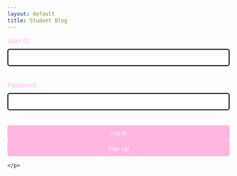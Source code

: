 ```yaml
---
layout: default
title: Student Blog
---
```


  <style>

    #login-container {
      background-color: #ffcccc; /* light pink */
      max-width: 400px;
      margin: 50px auto;
      padding: 20px;
      border-radius: 10px;
      box-shadow: 0px 0px 10px 0px rgba(0,0,0,0.5);
    }
    
    h1 {
      text-align: center;
      color: #000; /* black */
    }
    
    label {
      display: block;
      margin-bottom: 10px;
      color: #ffb6f1; /* black */
    }
    
    input[type="text"],
    input[type="password"] {
      width: 100%;
      padding: 10px;
      margin-bottom: 20px;
      border: 2px solid #000; /* black */
      border-radius: 5px;
      box-sizing: border-box;
    }
    
    button {
      width: 100%;
      padding: 10px;
      background-color: #ffb6e1; /* black */
      color: #fff; /* white */
      border: none;
      border-radius: 5px;
      cursor: pointer;
    }
    
    button:hover {
      background-color: #666; /* dark grey */
    }
    
    .button-spacing {
      margin-right: 100px;
    }
    
    .signup-link {
      text-align: center;
      margin-top: 10px;
    }
    
    .signup-link a {
      color: #333; /* black */
      text-decoration: none;
    }
    
    .signup-link a:hover {
      text-decoration: underline;
    }
body {
  background: url({{site.baseurl}}/images/logincar.gif);
  background-size: cover;
}

</style>
<head>
<script>
    //import { uri, options } from '{{site.baseurl}}/assets/js/api/config.js';

    function login_user() {
      const enteredUid = document.getElementById("uid").value;
      const enteredPassword = document.getElementById("password").value;
      console.log("Uid = " + enteredUid)
      console.log("Password = " + enteredPassword)
      const signupHeaders = new Headers();
      signupHeaders.set('111', '222');
      
      signupHeaders.set("Accept", "*/*");
      signupHeaders.set("Accept-Language", "en-US,en;q=0.9");
      signupHeaders.set("Content-Type", "application/json");

      login_api(enteredUid,enteredPassword)
        
      }
    

    function login_api(uid, pw){
      var myHeaders = new Headers();
      myHeaders.append("Accept", "*/*");
      myHeaders.append("Accept-Language", "en-US,en;q=0.9");
      myHeaders.append("Content-Type", "application/json");
      //myHeaders.append("Cookie", "jwt=eyJ0eXAiOiJKV1QiLCJhbGciOiJIUzI1NiJ9.eyJfdWlkIjoidG9ueSJ9.jEShka0oXI1-uCuSTfo3ed5WRw3ASLNV0Tpn1kc5GB0");
      myHeaders.append("Authorization", "Bearer eyJhbGciOiJIUzI1NiJ9.e30.BSQAHTECtxHe2dzC75Ijpz18pTmjDb1q6WWrJMOLlm0");
      myHeaders.append("Cookie", "jwt=eyJhbGciOiJIUzI1NiIsInR5cCI6IkpXVCJ9.eyJfdWlkIjoibWJhNCJ9.oBlUf7JKmb_rLaoAFJ55yUs-70O7NUAFE6ALOXOviUc");

var raw = "";

var requestOptions = {
  method: 'GET',
  headers: myHeaders,
  body: raw,
  redirect: 'follow'
};

fetch("http://127.0.0.1:8058/api/users", requestOptions)
  .then(response => response.text())
  .then(result => console.log(result))
  .catch(error => console.log('error', error));

      var raw = JSON.stringify({
          "uid": uid,
          "password": pw
        });

      var requestOptions = {
          method: 'POST',
          headers: myHeaders,
          body: raw,
          redirect: 'follow'
        };

      fetch("http://127.0.0.1:8058/api/users/authenticate", requestOptions)
          .then(response => {
            if (response.ok) {
                console.log("User logged in successfully");
                window.location.href = "{{site.baseurl}}/main"

              } else {
                console.error("User login failed");
                // You can handle failed login attempts here
                const errorMessageDiv = document.getElementById('errorMessage');
                errorMessageDiv.innerHTML = '<label style="color: red;">User Login Failed</label>';
              }
          })
          .then(result => { 
            console.log(result);
            
            })
          .catch(error => console.log('error', error));
          

      
      //return response
    }


  </script>
  <meta charset="UTF-8">
  <meta name="viewport" content="width=device-width, initial-scale=1.0">
  <title>Login Page</title>
  <link rel="stylesheet" href="styles.css"> <!-- Include the compiled CSS file -->
</head>

<body>
  <!-- Your HTML login form -->
  <div id="errorMessage"></div>
  <form action="javascript:login_user()">
    <p><label for="uid">User ID:</label>
      <input type="text" name="uid" id="uid" required>
    </p>
    <p><label for="password">Password:</label>
      <input type="password" name="password" id="password" required>
    </p>
    <p>
     <button class="button-spacing">Log In</button>
          <button onClick = "window.location.href ='{{site.baseurl}}/signup'" class="button-spacing" >Sign Up</button>

      
    </p>
  </form>

  <!-- Your JavaScript code -->
  
</body>
